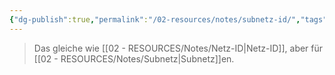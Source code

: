 ```yaml
---
{"dg-publish":true,"permalink":"/02-resources/notes/subnetz-id/","tags":["informatik/netzwerk/subnetting"],"noteIcon":"","updated":"2025-09-10T16:35:37.000+02:00"}
---
```


> Das gleiche wie [[02 - RESOURCES/Notes/Netz-ID\|Netz-ID]], aber für [[02 - RESOURCES/Notes/Subnetz\|Subnetz]]en.